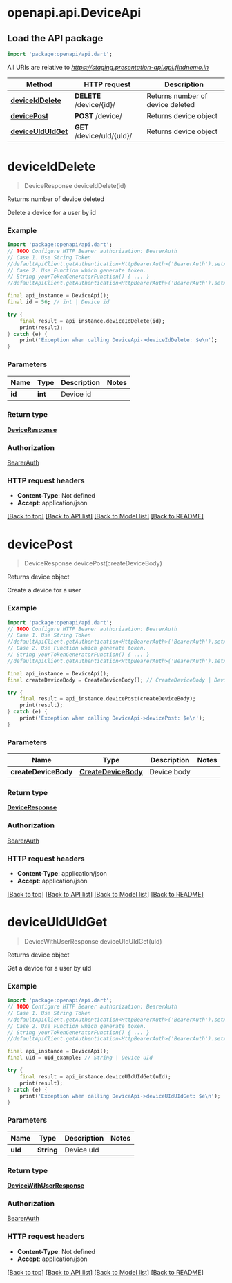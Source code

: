 # openapi.api.DeviceApi

## Load the API package
```dart
import 'package:openapi/api.dart';
```

All URIs are relative to *https://staging.presentation-api.api.findnemo.in*

Method | HTTP request | Description
------------- | ------------- | -------------
[**deviceIdDelete**](DeviceApi.md#deviceiddelete) | **DELETE** /device/{id}/ | Returns number of device deleted
[**devicePost**](DeviceApi.md#devicepost) | **POST** /device/ | Returns device object
[**deviceUIdUIdGet**](DeviceApi.md#deviceuiduidget) | **GET** /device/uId/{uId}/ | Returns device object


# **deviceIdDelete**
> DeviceResponse deviceIdDelete(id)

Returns number of device deleted

Delete a device for a user by id

### Example
```dart
import 'package:openapi/api.dart';
// TODO Configure HTTP Bearer authorization: BearerAuth
// Case 1. Use String Token
//defaultApiClient.getAuthentication<HttpBearerAuth>('BearerAuth').setAccessToken('YOUR_ACCESS_TOKEN');
// Case 2. Use Function which generate token.
// String yourTokenGeneratorFunction() { ... }
//defaultApiClient.getAuthentication<HttpBearerAuth>('BearerAuth').setAccessToken(yourTokenGeneratorFunction);

final api_instance = DeviceApi();
final id = 56; // int | Device id

try {
    final result = api_instance.deviceIdDelete(id);
    print(result);
} catch (e) {
    print('Exception when calling DeviceApi->deviceIdDelete: $e\n');
}
```

### Parameters

Name | Type | Description  | Notes
------------- | ------------- | ------------- | -------------
 **id** | **int**| Device id | 

### Return type

[**DeviceResponse**](DeviceResponse.md)

### Authorization

[BearerAuth](../README.md#BearerAuth)

### HTTP request headers

 - **Content-Type**: Not defined
 - **Accept**: application/json

[[Back to top]](#) [[Back to API list]](../README.md#documentation-for-api-endpoints) [[Back to Model list]](../README.md#documentation-for-models) [[Back to README]](../README.md)

# **devicePost**
> DeviceResponse devicePost(createDeviceBody)

Returns device object

Create a device for a user

### Example
```dart
import 'package:openapi/api.dart';
// TODO Configure HTTP Bearer authorization: BearerAuth
// Case 1. Use String Token
//defaultApiClient.getAuthentication<HttpBearerAuth>('BearerAuth').setAccessToken('YOUR_ACCESS_TOKEN');
// Case 2. Use Function which generate token.
// String yourTokenGeneratorFunction() { ... }
//defaultApiClient.getAuthentication<HttpBearerAuth>('BearerAuth').setAccessToken(yourTokenGeneratorFunction);

final api_instance = DeviceApi();
final createDeviceBody = CreateDeviceBody(); // CreateDeviceBody | Device body

try {
    final result = api_instance.devicePost(createDeviceBody);
    print(result);
} catch (e) {
    print('Exception when calling DeviceApi->devicePost: $e\n');
}
```

### Parameters

Name | Type | Description  | Notes
------------- | ------------- | ------------- | -------------
 **createDeviceBody** | [**CreateDeviceBody**](CreateDeviceBody.md)| Device body | 

### Return type

[**DeviceResponse**](DeviceResponse.md)

### Authorization

[BearerAuth](../README.md#BearerAuth)

### HTTP request headers

 - **Content-Type**: application/json
 - **Accept**: application/json

[[Back to top]](#) [[Back to API list]](../README.md#documentation-for-api-endpoints) [[Back to Model list]](../README.md#documentation-for-models) [[Back to README]](../README.md)

# **deviceUIdUIdGet**
> DeviceWithUserResponse deviceUIdUIdGet(uId)

Returns device object

Get a device for a user by uId

### Example
```dart
import 'package:openapi/api.dart';
// TODO Configure HTTP Bearer authorization: BearerAuth
// Case 1. Use String Token
//defaultApiClient.getAuthentication<HttpBearerAuth>('BearerAuth').setAccessToken('YOUR_ACCESS_TOKEN');
// Case 2. Use Function which generate token.
// String yourTokenGeneratorFunction() { ... }
//defaultApiClient.getAuthentication<HttpBearerAuth>('BearerAuth').setAccessToken(yourTokenGeneratorFunction);

final api_instance = DeviceApi();
final uId = uId_example; // String | Device uId

try {
    final result = api_instance.deviceUIdUIdGet(uId);
    print(result);
} catch (e) {
    print('Exception when calling DeviceApi->deviceUIdUIdGet: $e\n');
}
```

### Parameters

Name | Type | Description  | Notes
------------- | ------------- | ------------- | -------------
 **uId** | **String**| Device uId | 

### Return type

[**DeviceWithUserResponse**](DeviceWithUserResponse.md)

### Authorization

[BearerAuth](../README.md#BearerAuth)

### HTTP request headers

 - **Content-Type**: Not defined
 - **Accept**: application/json

[[Back to top]](#) [[Back to API list]](../README.md#documentation-for-api-endpoints) [[Back to Model list]](../README.md#documentation-for-models) [[Back to README]](../README.md)

